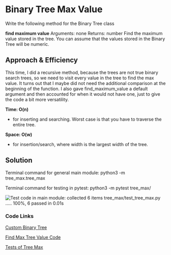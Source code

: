 # Binary Tree Max Value
<!-- Description of the challenge -->
Write the following method for the Binary Tree class

**find maximum value**
Arguments: none
Returns: number
Find the maximum value stored in the tree. You can assume that the values stored in the Binary Tree will be numeric.


## Approach & Efficiency
<!-- What approach did you take? Why? What is the Big O space/time for this approach? -->

This time, I did a recursive method, because the trees are not true binary search trees, so we need to visit every value in the tree to find the max value. It turns out that I maybe did not need the additional comparison at the beginning of the function. I also gave find_maximum_value a default argument and then accounted for when it would not have one, just to give the code a bit more versatility. 

**Time: O(n)**
- for inserting and searching. Worst case is that you have to traverse the entire tree.

**Space: O(w)**
- for insertion/search, where width is the largest width of the tree. 

## Solution
<!-- Show how to run your code, and examples of it in action -->

Terminal command for general main module: python3 -m tree_max.tree_max

Terminal command for testing in pytest: python3 -m pytest tree_max/

![Test code in main module: collected 6 items
tree_max/test_tree_max.py .....  100%, 6 passed in 0.01s](python/tree_max/tests_passing.png)

### Code Links

[Custom Binary Tree](python/tree_max/binary_tree.py)

[Find Max Tree Value Code](python/tree_max/tree_max.py)

[Tests of Tree Max](python/tree_max/test_tree_max.py)